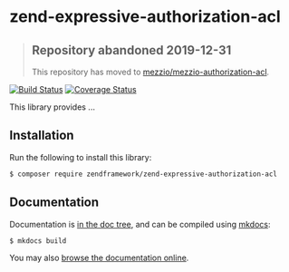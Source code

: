 # zend-expressive-authorization-acl

> ## Repository abandoned 2019-12-31
>
> This repository has moved to [mezzio/mezzio-authorization-acl](https://github.com/mezzio/mezzio-authorization-acl).

[![Build Status](https://secure.travis-ci.org/zendframework/zend-expressive-authorization-acl.svg?branch=master)](https://secure.travis-ci.org/zendframework/zend-expressive-authorization-acl)
[![Coverage Status](https://coveralls.io/repos/github/zendframework/zend-expressive-authorization-acl/badge.svg?branch=master)](https://coveralls.io/github/zendframework/zend-expressive-authorization-acl?branch=master)

This library provides ... 

## Installation

Run the following to install this library:

```bash
$ composer require zendframework/zend-expressive-authorization-acl
```

## Documentation

Documentation is [in the doc tree](docs/book/), and can be compiled using [mkdocs](http://www.mkdocs.org):

```bash
$ mkdocs build
```

You may also [browse the documentation online](https://docs.zendframework.com/zend-expressive-authorization-acl/).
